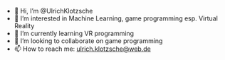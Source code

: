- 👋 Hi, I’m @UlrichKlotzsche
- 👀 I’m interested in Machine Learning, game programming esp. Virtual Reality
- 🌱 I’m currently learning VR programming
- 💞️ I’m looking to collaborate on game programming
- 📫 How to reach me: ulrich.klotzsche@web.de

<!---
UlrichKlotzsche/UlrichKlotzsche is a ✨ special ✨ repository because its `README.md` (this file) appears on your GitHub profile.
You can click the Preview link to take a look at your changes.
--->

